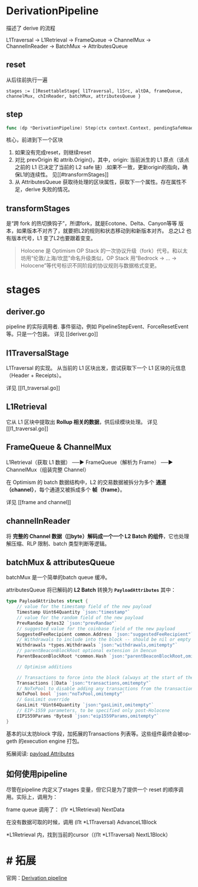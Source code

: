 
# DerivationPipeline

 描述了 derive 的流程

L1Traversal → L1Retrieval → FrameQueue → ChannelMux → 
ChannelInReader → BatchMux → AttributesQueue


## reset
从后往前执行一遍
```
stages := []ResettableStage{ l1Traversal, l1Src, altDA, frameQueue, channelMux, chInReader, batchMux, attributesQueue }
```

## step
```go
func (dp *DerivationPipeline) Step(ctx context.Context, pendingSafeHead eth.L2BlockRef)
```
核心，前进到下一个区块
1. 如果没有完成reset，则继续reset
2. 对比 prevOrigin 和 attrib.Origin()，其中，origin: 当前派生的 L1 原点（该点之前的 L1 已决定了当前的 L2 safe 链）.如果不一致，更新origin的指向，确保L1的连续性。 见[[#transformStages]]
3. 从 AttributesQueue 获取待处理的区块属性，获取下一个属性。存在属性不足，derive 失败的情况。


## transformStages

是“跨 fork 的热切换钩子”，所谓fork，就是Ecotone、Delta、Canyon等等 版本，如果版本不对齐了，就要把L2的规则和状态移动到和新版本对齐。
总之L2 也有版本代号，L1 变了L2也要跟着变变。
>Holocene 是 Optimism OP Stack 的一次协议升级（fork）代号。和以太坊用“伦敦/上海/坎昆”命名升级类似，OP Stack 用“Bedrock → … → Holocene”等代号标识不同阶段的协议规则与数据格式变更。
 
# stages
## deriver.go
pipeline 的实际调用者. 事件驱动，例如 PipelineStepEvent、ForceResetEvent 等。只是一个包装。
详见 [[deriver.go]]

## l1TraversalStage
L1Traversal 的实现。
从当前的 L1 区块出发，尝试获取下一个 L1 区块的元信息（Header + Receipts）。

详见 [[l1_traversal.go]]

## L1Retrieval
它从 L1 区块中提取出 **Rollup 相关的数据**，供后续模块处理。
详见 [[l1_traversal.go]]

## FrameQueue & ChannelMux
L1Retrieval（获取 L1 数据） ──▶ FrameQueue（解析为 Frame） ──▶ ChannelMux（组装完整 Channel）

在 Optimism 的 batch 数据结构中，L2 的交易数据被拆分为多个 **通道（channel）**，每个通道又被拆成多个 **帧（frame）**。

详见 [[frame and channel]]

## channelInReader
将 **完整的 Channel 数据（[]byte）解码成一个一个 L2 Batch 的组件**，它也处理解压缩、RLP 限制、batch 类型判断等逻辑。

## batchMux & attributesQueue

batchMux 是一个简单的batch queue 缓冲。

attributesQueue 将已解码的 **L2 Batch** 转换为 **`PayloadAttributes`**
其中：

```go
type PayloadAttributes struct {
	// value for the timestamp field of the new payload
	Timestamp Uint64Quantity `json:"timestamp"`
	// value for the random field of the new payload
	PrevRandao Bytes32 `json:"prevRandao"`
	// suggested value for the coinbase field of the new payload
	SuggestedFeeRecipient common.Address `json:"suggestedFeeRecipient"`
	// Withdrawals to include into the block -- should be nil or empty depending on Shanghai enablement
	Withdrawals *types.Withdrawals `json:"withdrawals,omitempty"`
	// parentBeaconBlockRoot optional extension in Dencun
	ParentBeaconBlockRoot *common.Hash `json:"parentBeaconBlockRoot,omitempty"`

	// Optimism additions

	// Transactions to force into the block (always at the start of the transactions list).
	Transactions []Data `json:"transactions,omitempty"`
	// NoTxPool to disable adding any transactions from the transaction-pool.
	NoTxPool bool `json:"noTxPool,omitempty"`
	// GasLimit override
	GasLimit *Uint64Quantity `json:"gasLimit,omitempty"`
	// EIP-1559 parameters, to be specified only post-Holocene
	EIP1559Params *Bytes8 `json:"eip1559Params,omitempty"`
}
```

基本的以太坊block 字段，加拓展的Transactions 列表等。这些组件最终会被op-geth 的execution engine 打包。

拓展阅读: [payload Attributes](https://specs.optimism.io/glossary.html?highlight=payload#payload-attributes)


## 如何使用pipeline

尽管在pipeline 内定义了stages 变量，但它只是为了提供一个 reset 的顺序调用。实际上，调用为：

frame queue 调用了：
(l1r *L1Retrieval) NextData


在没有数据可取的时候，调用 (l1t *L1Traversal) AdvanceL1Block

*L1Retrieval  内，找到当前的cursor（(l1t *L1Traversal) NextL1Block）



# # 拓展
官网：[Derivation pipeline](https://docs.optimism.io/stack/rollup/derivation-pipeline)

